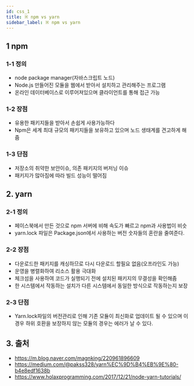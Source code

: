 ```yaml
---
id: css_1
title: ※ npm vs yarn
sidebar_label: ※ npm vs yarn
---
```


## 1 npm

### 1-1 정의

-   node package manager(자바스크립트 노드)
-   Node.js 만들어진 모듈을 웹에서 받아서 설치하고 관리해주는 프로그램
-   온라인 데이터베이스로 이루어져있으며 클라이언트를 통해 접근 가능

### 1-2 장점

-   유용한 패키지들을 받아서 손쉽게 사용가능하다
-   Npm은 세계 최대 규모의 패키지들을 보유하고 있으며 노드 생태계를 견고하게 해줌

### 1-3 단점

-   저장소의 취약한 보안이슈, 의존 패키지의 버저닝 이슈
-   패키지가 많아짐에 따라 빌드 성능이 떨어짐

## 2. yarn

### 2-1 정의

-   페이스북에서 만든 것으로 npm 서버에 비해 속도가 빠르고 npm과 사용법이 비슷
-   yarn.lock 파일은 Package.json에서 사용하는 버전 숫자들의 혼란을 줄여준다.

### 2-2 장점

-   다운로드한 패키지를 캐싱하므로 다시 다운로드 할필요 없음(오프라인도 가능)
-   운영을 병렬화하여 리소스 활용 극대화
-   체크섬을 사용하여 코드가 실행되기 전에 설치된 패키지의 무결성을 확인해줌
-   한 시스템에서 작동하는 설치가 다른 시스템에서 동일한 방식으로 작동하는지 보장

### 2-3 단점

-   Yarn.lock파일의 버전관리로 인해 기존 모듈이 최신화로 업데이트 될 수 있으며 이 경우 하위 호환을 보장하지 않는 모듈의 경우는 에러가 날 수 있다.

## 3. 출처

-   https://m.blog.naver.com/magnking/220961896609
-   https://medium.com/@pakss328/yarn%EC%9D%B4%EB%9E%80-b4e8edf1638b
-   https://www.holaxprogramming.com/2017/12/21/node-yarn-tutorials/
